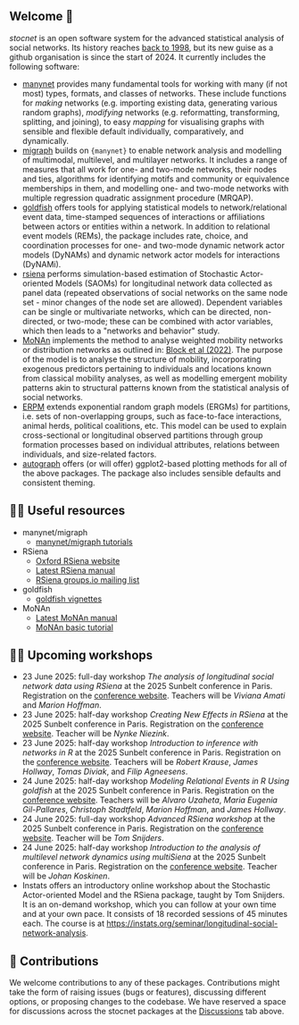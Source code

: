 ## Welcome 👋

*stocnet* is an open software system for the advanced statistical analysis of social networks.
Its history reaches [back to 1998](https://stocnet.gmw.rug.nl/content/project.htm),
but its new guise as a github organisation is since the start of 2024.
It currently includes the following software:

- [manynet](https://github.com/stocnet/manynet) provides many fundamental tools for working with many (if not most) types, formats, and classes of networks. These include functions for _making_ networks (e.g. importing existing data, generating various random graphs), _modifying_ networks (e.g. reformatting, transforming, splitting, and joining), to easy _mapping_ for visualising graphs with sensible and flexible default individually, comparatively, and dynamically.
- [migraph](https://github.com/stocnet/migraph) builds on `{manynet}` to enable network analysis and modelling of multimodal, multilevel, and multilayer networks. It includes a range of measures that all work for one- and two-mode networks, their nodes and ties, algorithms for identifying motifs and community or equivalence memberships in them, and modelling one- and two-mode networks with multiple regression quadratic assignment procedure (MRQAP).
- [goldfish](https://github.com/stocnet/goldfish) offers tools for applying statistical models to network/relational event data, time-stamped sequences of interactions or affiliations between actors or entities within a network. In addition to relational event models (REMs), the package includes rate, choice, and coordination processes for one- and two-mode dynamic network actor models (DyNAMs) and dynamic network actor models for interactions (DyNAMi).
- [rsiena](https://github.com/stocnet/rsiena) performs simulation-based estimation of Stochastic Actor-oriented Models (SAOMs) for longitudinal network data collected as panel data (repeated observations of social networks on the same node set - minor changes of the node set are allowed). Dependent variables can be single or multivariate networks, which can be directed, non-directed, or two-mode; these can be combined with actor variables, which then leads to a "networks and behavior" study.
- [MoNAn](https://github.com/stocnet/MoNAn) implements the method to analyse weighted mobility networks or distribution networks as outlined in: [Block et al (2022)](https://www.sciencedirect.com/science/article/abs/pii/S0378873321000654). The purpose of the model is to analyse the structure of mobility, incorporating exogenous predictors pertaining to individuals and locations known from classical mobility analyses, as well as modelling emergent mobility patterns akin to structural patterns known from the statistical analysis of social networks.
- [ERPM](https://github.com/stocnet/ERPM) extends exponential random graph models (ERGMs) for partitions, i.e. sets of non-overlapping groups, such as face-to-face interactions, animal herds, political coalitions, etc. This model can be used to explain cross-sectional or longitudinal observed partitions through group formation processes based on individual attributes, relations between individuals, and size-related factors.
- [autograph](https://github.com/stocnet/autograph) offers (or will offer) ggplot2-based plotting methods for all of the above packages. The package also includes sensible defaults and consistent theming.

## 👩‍💻 Useful resources

- manynet/migraph
  - [manynet/migraph tutorials](https://github.com/stocnet/manynet?tab=readme-ov-file#tutorials)
- RSiena
  - [Oxford RSiena website](https://www.stats.ox.ac.uk/~snijders/siena/)
  - [Latest RSiena manual](https://www.stats.ox.ac.uk/~snijders/siena/RSiena_Manual.pdf)
  - [RSiena groups.io mailing list](https://groups.io/g/RSiena)
- goldfish
  - [goldfish vignettes](https://github.com/stocnet/goldfish?tab=readme-ov-file#vignettes)
- MoNAn
  - [Latest MoNAn manual](https://osf.io/preprints/socarxiv/8q2xu)
  - [MoNAn basic tutorial](https://github.com/stocnet/MoNAn?tab=readme-ov-file#readme)

## 🙋‍♀️ Upcoming workshops

- 23 June 2025: full-day workshop *The analysis of longitudinal social network data using RSiena* at the 2025 Sunbelt conference in Paris.
Registration on the [conference website](https://www.insna.org/events/sunbelt-2025--paris). Teachers will be *Viviana Amati* and *Marion Hoffman*.
- 23 June 2025: half-day workshop *Creating New Effects in RSiena* at the 2025 Sunbelt conference in Paris. Registration on the [conference website](https://www.insna.org/events/sunbelt-2025--paris). Teacher will be *Nynke Niezink*.
- 23 June 2025: half-day workshop *Introduction to inference with networks in R* at the 2025 Sunbelt conference in Paris. Registration on the [conference website](https://www.insna.org/events/sunbelt-2025--paris). Teachers will be *Robert Krause*, *James Hollway*, *Tomas Diviak*, and *Filip Agneesens*.
- 24 June 2025: half-day workshop *Modeling Relational Events in R Using goldfish* at the 2025 Sunbelt conference in Paris.
Registration on the [conference website](https://www.insna.org/events/sunbelt-2025--paris). Teachers will be *Alvaro Uzaheta*, *Maria Eugenia Gil-Pallares*, *Christoph Stadtfeld*, *Marion Hoffman*, and *James Hollway*.
- 24 June 2025: full-day workshop *Advanced RSiena workshop* at the 2025 Sunbelt conference in Paris.
Registration on the [conference website](https://www.insna.org/events/sunbelt-2025--paris). Teacher will be *Tom Snijders*.
- 24 June 2025: half-day workshop *Introduction to the analysis of multilevel network dynamics using multiSiena* at the 2025 Sunbelt conference in Paris. Registration on the [conference website](https://www.insna.org/events/sunbelt-2025--paris). Teacher will be *Johan Koskinen*.
- Instats offers an introductory online workshop about the Stochastic Actor-oriented Model and the RSiena package, taught by Tom Snijders. It is an on-demand workshop, which you can follow at your own time and at your own pace. It consists of 18 recorded sessions of 45 minutes each.
The course is at https://instats.org/seminar/longitudinal-social-network-analysis.


## :information_desk_person: Contributions

We welcome contributions to any of these packages.
Contributions might take the form of raising issues (bugs or features), discussing different options,
or proposing changes to the codebase.
We have reserved a space for discussions across the stocnet packages at the [Discussions](https://github.com/orgs/stocnet/discussions) tab above.
